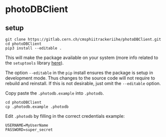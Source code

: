 # photoDBClient

## setup
```
git clone https://gitlab.cern.ch/cmsphiitrackeriihe/photoDBClient.git
cd photoDBClient
pip3 install --editable .
```
This will make the package available on your system (more info related to the `setuptools` library [here](https://setuptools.pypa.io/en/latest/userguide/quickstart.html)).

The option `--editable` in the `pip` install ensures the package is setup in development mode.
Thus changes to the source code will not require to rebuild and reinstall.
If this is not desirable, just omit the `--editable` option.

Copy paste the `.photodb.example` into `.photodb`.
```
cd photoDBClient
cp .photodb.example .photodb
```

Edit `.photodb` by filling in the correct credentials example:
```
USERNAME=MyUserName
PASSWORD=super_secret
```